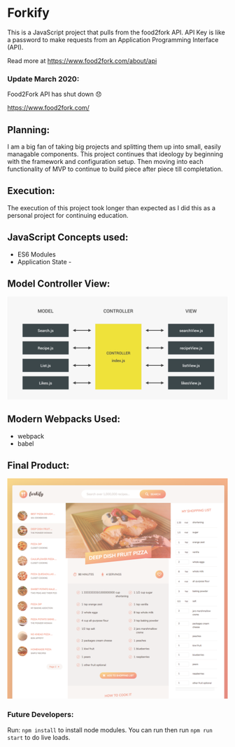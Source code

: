 # Forkify


This is a JavaScript project that pulls from the food2fork API.
API Key is like a password to make requests from an Application Programming Interface (API). 

Read more at https://www.food2fork.com/about/api

### Update March 2020:
Food2Fork API has shut down :disappointed:

https://www.food2fork.com/ 


## Planning:
I am a big fan of taking big projects and splitting them up into small, easily managable components. This project continues that ideology by beginning with the framework and configuration setup. Then moving into each functionality of MVP to continue to build piece after piece till completation. 

## Execution:
The execution of this project took longer than expected as I did this as a personal project for continuing education. 

## JavaScript Concepts used:
* ES6 Modules
* Application State - 

## Model Controller View:

![](mcv.png)

## Modern Webpacks Used: 
* webpack
* babel

## Final Product:

![](project.jpg)


### Future Developers:

Run: `npm install` to install node modules.
You can run then run `npm run start` to do live loads.

